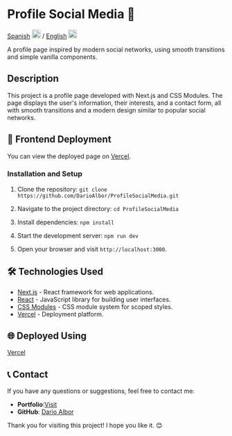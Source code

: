 # Profile Social Media 🚀

[Spanish](README.md) <img src="https://flagicons.lipis.dev/flags/4x3/ar.svg" width="20"/> / [English](README_en.md) <img src="https://flagicons.lipis.dev/flags/4x3/us.svg" width="20"/>

A profile page inspired by modern social networks, using smooth transitions and simple vanilla components.

## Description

This project is a profile page developed with Next.js and CSS Modules. The page displays the user's information, their interests, and a contact form, all with smooth transitions and a modern design similar to popular social networks.

## 🚀 Frontend Deployment

You can view the deployed page on [Vercel](https://profilesocialmedia.vercel.app/).

### Installation and Setup

1. Clone the repository:
   `git clone https://github.com/DarioAlbor/ProfileSocialMedia.git`

2. Navigate to the project directory:
   `cd ProfileSocialMedia`

3. Install dependencies:
   `npm install`

4. Start the development server:
   `npm run dev`

5. Open your browser and visit `http://localhost:3000`.

## 🛠️ Technologies Used

- [Next.js](https://nextjs.org/) - React framework for web applications.
- [React](https://reactjs.org/) - JavaScript library for building user interfaces.
- [CSS Modules](https://github.com/css-modules/css-modules) - CSS module system for scoped styles.
- [Vercel](https://vercel.com/) - Deployment platform.

## 🌐 Deployed Using

[Vercel](https://profilesocialmedia.vercel.app/)

## 📞 Contact

If you have any questions or suggestions, feel free to contact me:

- **Portfolio**:[Visit](www.darioalbor.dev.ar)
- **GitHub**: [Dario Albor](https://github.com/DarioAlbor)

Thank you for visiting this project! I hope you like it. 😊
